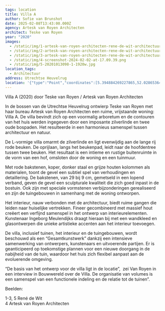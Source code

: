 ```yaml
---
tags: location
title: Villa A
author: Sofie van Brunshot
date: 2025-02-08T13:43:00.000Z
agency: Artesk van Royen Architecten
architect: Teske van Royen
year: "2020"
images:
  - /static/img/1-artesk-van-royen-architecten-rene-de-wit-architectuurfotografie-villa-a-19.jpg
  - /static/img/2-artesk-van-royen-architecten-rene-de-wit-architectuurfotografie-villa-a-6.jpg
  - /static/img/3-artesk-van-royen-architecten-rene-de-wit-architectuurfotografie-villa-a-24.jpg
  - /static/img/4-screenshot-2024-02-02-at-17.09.39.png
  - /static/img/5-20201013098-1-1920w.jpg
location_tags:
  - Architectuur
address: Utrechtse Heuvelrug
location: '{"type":"Point","coordinates":[5.394884269227865,52.028653649999995]}'
---
```

Villa A (2020) door Teske van Royen / Artesk van Royen Architecten

In de bossen van de Utrechtse Heuvelrug ontwierp Teske van Royen met haar bureau Artesk van Royen Architecten een ruime, vrijstaande woning: Villa A. De villa bevindt zich op een voormalig arboretum en de contouren van het huis werden ingegeven door een imposante zilverlinde en twee oude bospaden. Het resulteerde in een harmonieus samenspel tussen architectuur en natuur.

De L-vormige villa omarmt de zilverlinde en ligt evenwijdig aan de lange rij rode beuken. De oprijlaan, langs het beukenpad, leidt naar de hoofdentree tussen twee beuken. Het resultaat is een intieme en rustige buitenruimte in de vorm van een hof, omsloten door de woning en een tuinmuur. 

Met rode bakstenen, koper, donker staal en grijze houten kolommen als materialen, toont de gevel een subtiel spel van verhoudingen en detaillering. De bakstenen, van 29 bij 9 cm, gemetseld in een lopend verband, geven de gevel een sculpturale kwaliteit die zich goed inpast in de bostuin. Ook zijn met speciale vormstenen verbijzonderingen gerealiseerd en zijn de tuingebouwen in samenhang met de woning ontworpen.

Het interieur, nauw verbonden met de architectuur, biedt ruime gangen die leiden naar huiselijke vertrekken. Fineer gecombineerd met massief hout creëert een verfijnd samenspel in het ontwerp van interieurelementen. Kunstenaar Ingeborg Meulendijks draagt hieraan bij met een wandkleed en glasontwerpen die unieke artistieke accenten aan het interieur toevoegen.

De villa, inclusief tuinen, het interieur en de tuingebouwen, wordt beschouwd als een “Gesamtkunstwerk” dankzij een intensieve samenwerking van ontwerpers, kunstenaars en uitvoerende partijen. Er is geanticipeerd op toekomstige plannen voor een nieuwe doorgang in de nabijheid van de tuin, waardoor het huis zich flexibel aanpast aan de evoluerende omgeving.

“De basis van het ontwerp voor de villa ligt in de locatie”,  zei Van Royen in een interview in Bouwwereld over de Villa. De organisatie van volumes is een samenspel van een functionele indeling en de relatie tot de tuinen”.

Beelden:

1-3, 5 René de Wit\
4 Artesk van Royen Architecten
